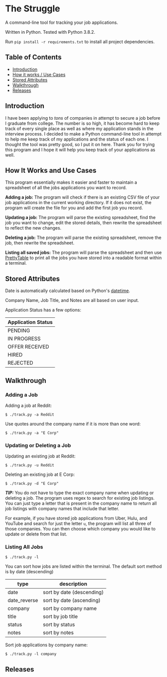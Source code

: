 # The Struggle

A command-line tool for tracking your job applications. 

Written in Python. Tested with Python 3.8.2.

Run `pip install -r requirements.txt` to install all project dependencies.

## Table of Contents

- [Introduction](#introduction)
- [How it works / Use Cases](#how-it-works-and-use-cases)
- [Stored Attributes](#stored-attributes)
- [Walkthrough](#walkthrough)
- [Releases](#releases)
 
## Introduction
 
I have been applying to *tons* of companies in attempt to secure a job before I graduate from college. The number is so high, it has become hard to keep track of every single place as well as where my application stands in the interview process. I decided to make a Python command-line tool in attempt to help me keep track of my applications and the status of each one. I thought the tool was pretty good, so I put it on here. Thank you for trying this program and I hope it will help you keep track of your applications as well.

## How It Works and Use Cases

This program essentially makes it easier and faster to maintain a spreadsheet of all the jobs applications you want to record.

**Adding a job:** The program will check if there is an existing CSV file of your job applications in the current working directory. If it does not exist, the program will create the file for you and add the first job you record.

**Updating a job:** The program will parse the existing spreadsheet, find the job you want to change, edit the stored details, then rewrite the spreadsheet to reflect the new changes. 

**Deleting a job:** The program will parse the existing spreadsheet, remove the job, then rewrite the spreadsheet. 

**Listing all saved jobs:** The program will parse the spreadsheet and then use [PrettyTable](https://pypi.org/project/PrettyTable/) to print all the jobs you have stored into a readable format within a terminal.

## Stored Attributes

Date is automatically calculated based on Python's [datetime](https://docs.python.org/3/library/datetime.html).

Company Name, Job Title, and Notes are all based on user input.

Application Status has a few options:

|Application Status|
|------------------|
|PENDING|
|IN PROGRESS|
|OFFER RECEIVED|
|HIRED|
|REJECTED|

## Walkthrough

### Adding a Job

Adding a job at Reddit:

`$ ./track.py -a Reddit`

Use quotes around the company name if it is more than one word:

`$ ./track.py -a "E Corp"`

### Updating or Deleting a Job

Updating an existing job at Reddit:

`$ ./track.py -u Reddit`

Deleting an existing job at E Corp:

`$ ./track.py -d "E Corp"`

***TIP:*** You do not have to type the exact company name when updating or deleting a job. The program uses regex to search for existing job listings. You can just type a letter that is present in the company name to return all job listings with company names that include that letter.

For example, if you have stored job applications from Uber, Hulu, and YouTube and search for just the letter `u`, the program will list all three of those companies. You can then choose which company you would like to update or delete from that list.

### Listing All Jobs

`$ ./track.py -l`

You can sort how jobs are listed within the terminal. The default sort method is by date (descending)

type|description
----|-----------
date|sort by date (descending)
date_reverse|sort by date (ascending) 
company|sort by company name
title|sort by job title
status|sort by status
notes|sort by notes

Sort job applications by company name:

`$ ./track.py -l company`

## Releases
